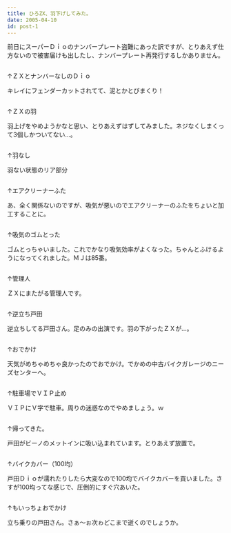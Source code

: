 ```yaml
---
title: ひろZX、羽下げしてみた。
date: 2005-04-10
id: post-1
---
```



<p class="sentence spacing10">前日にスーパーＤｉｏのナンバープレート盗難にあった訳ですが、とりあえず仕方ないので被害届けも出したし、ナンバープレート再発行するしかありません。</p>
<div class="center spacing"><img src="/photo/diary/2005.04.10_zx1.jpg" alt=""></div>
<p class="sentence">↑ＺＸとナンバーなしのＤｉｏ</p>
<p class="sentence spacing10">キレイにフェンダーカットされてて、泥とかとびまくり！</p>
<div class="center spacing"><img src="/photo/diary/2005.04.10_zx2.jpg" alt=""></div>
<p class="sentence">↑ＺＸの羽</p>
<p class="sentence spacing10">羽上げをやめようかなと思い、とりあえずはずしてみました。ネジなくしまくって3個しかついてない...。</p>
<div class="center spacing"><img src="/photo/diary/2005.04.10_zx3.jpg" alt=""></div>
<p class="sentence">↑羽なし</p>
<p class="sentence spacing10">羽ない状態のリア部分 </p>
<div class="center spacing"><img src="/photo/diary/2005.04.10_zx4.jpg" alt=""></div>
<p class="sentence">↑エアクリーナーふた</p>
<p class="sentence spacing10">あ、全く関係ないのですが、吸気が悪いのでエアクリーナーのふたをちょいと加工することに。</p>
<div class="center spacing"><img src="/photo/diary/2005.04.10_zx5.jpg" alt=""></div>
<p class="sentence">↑吸気のゴムとった</p>
<p class="sentence spacing10">ゴムとっちゃいました。これでかなり吸気効率がよくなった。ちゃんとふけるようになってくれました。ＭＪは85番。</p>
<div class="center spacing"><img src="/photo/diary/2005.04.10_zx6.jpg" alt=""></div>
<p class="sentence">↑管理人</p>
<p class="sentence spacing10">ＺＸにまたがる管理人です。</p>
<div class="center spacing"><img src="/photo/diary/2005.04.10_zx7.jpg" alt=""></div>
<p class="sentence">↑逆立ち戸田</p>
<p class="sentence spacing10">逆立ちしてる戸田さん。足のみの出演です。羽の下がったＺＸが...。</p>
<div class="center spacing"><img src="/photo/diary/2005.04.10_zx8.jpg" alt=""></div>
<p class="sentence">↑おでかけ</p>
<p class="sentence spacing10">天気がめちゃめちゃ良かったのでおでかけ。でかめの中古バイクガレージのニーズセンターへ。</p>
<div class="center spacing"><img src="/photo/diary/2005.04.10_zx9.jpg" alt=""></div>
<p class="sentence">↑駐車場でＶＩＰ止め</p>
<p class="sentence spacing10">ＶＩＰにＶ字で駐車。周りの迷惑なのでやめましょう。ｗ</p>
<div class="center spacing"><img src="/photo/diary/2005.04.10_zx10.jpg" alt=""></div>
<p class="sentence">↑帰ってきた。</p>
<p class="sentence spacing10">戸田がビーノのメットインに吸い込まれています。とりあえず放置で。</p>
<div class="center spacing"><img src="/photo/diary/2005.04.10_zx11.jpg" alt=""></div>
<p class="sentence">↑バイクカバー（100均）</p>
<p class="sentence spacing10">戸田Ｄｉｏが濡れたりしたら大変なので100均でバイクカバーを買いました。さすが100均ってな感じで、圧倒的にすぐ穴あいた。</p>
<div class="center spacing"><img src="/photo/diary/2005.04.10_zx12.jpg" alt=""></div>
<p class="sentence">↑もいっちょおでかけ</p>
<p class="sentence">立ち乗りの戸田さん。さぁ～ぉ次ゎどこまで逝くのでしょうか。</p>
